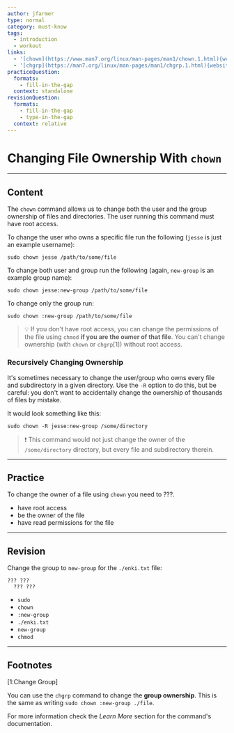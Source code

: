 ```yaml
---
author: jfarmer
type: normal
category: must-know
tags:
  - introduction
  - workout
links:
  - '[chown](https://www.man7.org/linux/man-pages/man1/chown.1.html){website}'
  - '[chgrp](https://man7.org/linux/man-pages/man1/chgrp.1.html){website}'
practiceQuestion:
  formats:
    - fill-in-the-gap
  context: standalone
revisionQuestion:
  formats:
    - fill-in-the-gap
    - type-in-the-gap
  context: relative
---
```


# Changing File Ownership With `chown`


---

## Content

The `chown` command allows us to change both the user and the group ownership of files and directories. The user running this command must have root access.

To change the user who owns a specific file run the following (`jesse` is just an example username):

```shell
sudo chown jesse /path/to/some/file
```

To change both user and group run the following (again, `new-group` is an example group name):

```shell
sudo chown jesse:new-group /path/to/some/file
```

To change only the group run:

```shell
sudo chown :new-group /path/to/some/file
```

> 💡 If you don't have root access, you can change the permissions of the file using `chmod` **if you are the owner of that file**. You can't change ownership (with `chown` or `chgrp`[1]) without root access.

### Recursively Changing Ownership

It's sometimes necessary to change the user/group who owns every file and subdirectory in a given directory. Use the `-R` option to do this, but be careful: you don't want to accidentally change the ownership of thousands of files by mistake.

It would look something like this:

```shell
sudo chown -R jesse:new-group /some/directory
```

> ❗ This command would not just change the owner of the `/some/directory` directory, but every file and subdirectory therein.


---

## Practice

To change the owner of a file using `chown` you need to ???.

- have root access
- be the owner of the file
- have read permissions for the file


---

## Revision

Change the group to `new-group` for the `./enki.txt` file:

```shell
??? ??? 
  ??? ???
```

- `sudo`
- `chown`
- `:new-group`
- `./enki.txt`
- `new-group`
- `chmod`


---

## Footnotes

[1:Change Group]

You can use the `chgrp` command to change the **group ownership**. This is the same as writing `sudo chown :new-group ./file`.

For more information check the *Learn More* section for the command's documentation.
